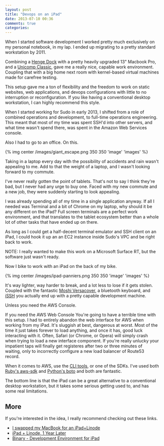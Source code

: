```yaml
---
layout: post
title: "Devops on an iPad"
date: 2013-07-10 00:36
comments: true
categories: 
---
```


When I started software development I worked pretty much exclusively on my
personal notebook, in my lap. I ended up migrating to a pretty standard 
workstation by 2011.

Combining a [Henge Dock](http://www.hengedocks.com/) with a pretty heavily upgraded
13" Macbook Pro, and a [Unicomp Classic](http://pckeyboard.com/page/UKBD/UB40P4A),
gave me a really nice, capable work environment. Coupling that with a big home
next room with kernel-based virtual machines made for carefree testing. 

This setup gave me a ton of flexibility and the freedom
to work on static websites, web applications, and devops configurations with
little to no interruption or reconfiguration. If you like having a conventional
desktop workstation, I can highly recommend this style.

When I started working for Sudo in early 2013, I shifted from a role of combined
operations and development, to full-time operations engineering. This meant that
most of my time was spent SSH\'d into other servers, and what time wasn't spend
there, was spent in the Amazon Web Services console.

Also I had to go to an office. On this.

{% img center /images/giant_escape.png  350 350 'image' 'images' %}

Taking in a laptop every day with the possibility of accidents and rain wasn't
appealing to me. Add to that the weight of a laptop, and I wasn't looking
forward to my commute. 

I've never really gotten the point of tablets. That's not to say I think they're
bad, but I never had any urge to buy one. Faced with my new commute and a new
job, they were suddenly starting to look appealing. 

I was already spending all of my time in a single application anyway. If all I
needed was Terminal and a bit of Chrome on my laptop, why should it be any
different on the iPad? Full screen terminals are a perfect work environment, and
that translates to the tablet ecosystem better than a whole lot of other tasks
that have ended up on there. 

As long as I could get a half-decent terminal emulator and SSH client on an 
iPad, I could hook it up an an EC2 instance inside Sudo's VPC and be right back
to work. 

NOTE: I really wanted to make this work on a Microsoft Surface RT, but the
software just wasn't ready. 

Now I bike to work with an iPad on the back of my bike.

{% img center /images/ipad-panniers.png  350 350 'image' 'images' %}

It's way lighter, way harder to break, and a lot less to lose if it gets stolen.
Coupled with the fantastic [Moshi Versacover](http://www.moshimonde.com/product/iglaze-with-versacover.aspx), 
a bluetooth keyboard, and [iSSH](http://www.zinger-soft.com/iSSH_features.html)
you actually end up with a pretty capable development machine.

Unless you need the AWS Console. 

If you need the AWS Web Console You're going to have a terrible time with this
setup. I had to entirely abandon the web interface for AWS when working from my
iPad. It's sluggish at best, dangerous at worst. Most of the time it just takes
forever to load anything, and once it has, good luck interacting with it.
Often, Safari (or Chrome, or Opera) will simply crash when trying to load a new
interface component. If you're really unlucky your impatient taps will finally
get registeres after two or three minutes of waiting, only to incorrectly
configure a new load balancer of Route53 record. 

When it comes to AWS, use the [CLI tools](https://aws.amazon.com/cli/), or one
of the SDKs. I've used both [Ruby's aws-sdk](https://aws.amazon.com/sdkforruby/)
and [Python's boto](https://aws.amazon.com/sdkforpython/) and both are
fantastic.

The bottom line is that the iPad can be a great alternative to a conventional
desktop workstation, but it takes some serious getting used to, and has some
real limitations.

More
-----
If you're interested in the idea, I really recommend checking out these links. 

- [I swapped my MacBook for an iPad+Linode](http://yieldthought.com/post/12239282034/swapped-my-macbook-for-an-ipad)
- [iPad + Linode, 1 Year Later](http://yieldthought.com/post/31857050698/ipad-linode-1-year-later)
- [Binary - Development Environment for iPad](http://thebinaryapp.com/)
